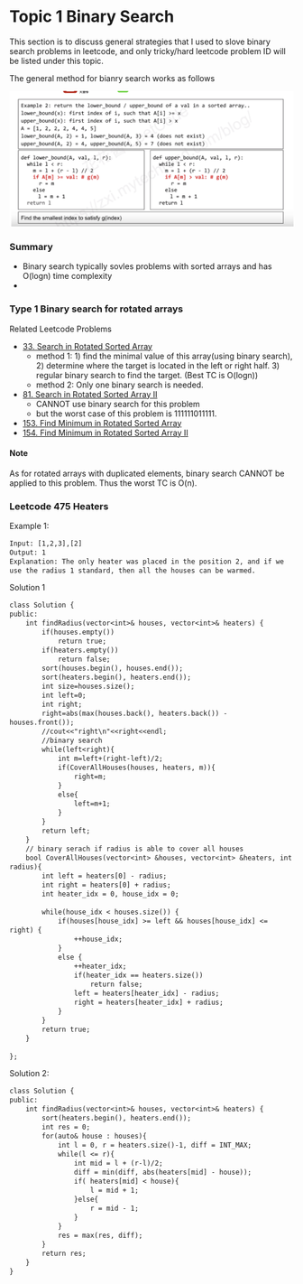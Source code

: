 # Topic 1 Binary Search

This section is to discuss general strategies that I used to slove binary search problems in leetcode, and only tricky/hard leetcode problem ID will be listed under this topic.

The general method for bianry search works as follows

![Binary search](./binary_search.png)

### Summary

* Binary search typically sovles problems with sorted arrays and has O(logn) time complexity
* 


### Type 1 Binary search for rotated arrays
Related Leetcode Problems
- [33. Search in Rotated Sorted Array](https://leetcode.com/problems/search-in-rotated-sorted-array/)
    * method 1: 1) find the minimal value of this array(using binary search), 2) determine where the target is located in the left or right half. 3) regular binary search to find the target. (Best TC is O(logn))
    * method 2: Only one binary search is needed. 
- [81. Search in Rotated Sorted Array II](https://leetcode.com/problems/search-in-rotated-sorted-array-ii/)
    * CANNOT use binary search for this problem
    * but the worst case of this problem is 111111011111. 
- [153. Find Minimum in Rotated Sorted Array](https://leetcode.com/problems/find-minimum-in-rotated-sorted-array/)
- [154. Find Minimum in Rotated Sorted Array II](https://leetcode.com/problems/find-minimum-in-rotated-sorted-array-ii/)

#### Note
As for rotated arrays with duplicated elements, binary search CANNOT be applied to this problem. Thus the worst TC is O(n). 



### Leetcode 475 Heaters

Example 1:
```
Input: [1,2,3],[2]
Output: 1
Explanation: The only heater was placed in the position 2, and if we use the radius 1 standard, then all the houses can be warmed.
```
Solution 1
```
class Solution {
public:
    int findRadius(vector<int>& houses, vector<int>& heaters) {
        if(houses.empty())
            return true;
        if(heaters.empty())
            return false;
        sort(houses.begin(), houses.end());
        sort(heaters.begin(), heaters.end());
        int size=houses.size();
        int left=0;
        int right;
        right=abs(max(houses.back(), heaters.back()) - houses.front());
        //cout<<"right\n"<<right<<endl;
        //binary search
        while(left<right){
            int m=left+(right-left)/2;
            if(CoverAllHouses(houses, heaters, m)){
                right=m;
            }
            else{
                left=m+1;
            }
        }
        return left;
    }
    // binary serach if radius is able to cover all houses
    bool CoverAllHouses(vector<int> &houses, vector<int> &heaters, int radius){
        int left = heaters[0] - radius;
        int right = heaters[0] + radius;
        int heater_idx = 0, house_idx = 0;
        
        while(house_idx < houses.size()) {
            if(houses[house_idx] >= left && houses[house_idx] <= right) {
                ++house_idx;
            }
            else {
                ++heater_idx;
                if(heater_idx == heaters.size())
                    return false;
                left = heaters[heater_idx] - radius;
                right = heaters[heater_idx] + radius;
            }
        }
        return true;
    }
    
};
```
Solution 2:
```
class Solution {
public:
    int findRadius(vector<int>& houses, vector<int>& heaters) {
        sort(heaters.begin(), heaters.end());
        int res = 0;
        for(auto& house : houses){
            int l = 0, r = heaters.size()-1, diff = INT_MAX;
            while(l <= r){
                int mid = l + (r-l)/2;
                diff = min(diff, abs(heaters[mid] - house));
                if( heaters[mid] < house){
                    l = mid + 1;
                }else{
                    r = mid - 1;
                }
            }
            res = max(res, diff);
        }
        return res;
    }
}
```
